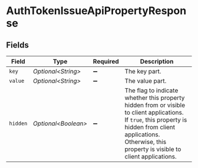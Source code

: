 # AuthTokenIssueApiPropertyResponse


## Fields

| Field                                                                                                                                                                                                               | Type                                                                                                                                                                                                                | Required                                                                                                                                                                                                            | Description                                                                                                                                                                                                         |
| ------------------------------------------------------------------------------------------------------------------------------------------------------------------------------------------------------------------- | ------------------------------------------------------------------------------------------------------------------------------------------------------------------------------------------------------------------- | ------------------------------------------------------------------------------------------------------------------------------------------------------------------------------------------------------------------- | ------------------------------------------------------------------------------------------------------------------------------------------------------------------------------------------------------------------- |
| `key`                                                                                                                                                                                                               | *Optional\<String>*                                                                                                                                                                                                 | :heavy_minus_sign:                                                                                                                                                                                                  | The key part.                                                                                                                                                                                                       |
| `value`                                                                                                                                                                                                             | *Optional\<String>*                                                                                                                                                                                                 | :heavy_minus_sign:                                                                                                                                                                                                  | The value part.                                                                                                                                                                                                     |
| `hidden`                                                                                                                                                                                                            | *Optional\<Boolean>*                                                                                                                                                                                                | :heavy_minus_sign:                                                                                                                                                                                                  | The flag to indicate whether this property hidden from or visible to client applications.<br/>If `true`, this property is hidden from client applications. Otherwise, this property is visible to client applications.<br/> |